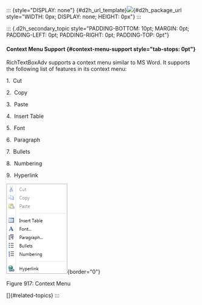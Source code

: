 ::: {style="DISPLAY: none"}
[](ms-xhelp:///?Id=d2h_url_template){#d2h_url_template}![](!package_url!){#d2h_package_url style="WIDTH: 0px; DISPLAY: none; HEIGHT: 0px"}
:::

::: {.d2h_secondary_topic style="PADDING-BOTTOM: 10pt; MARGIN: 0pt; PADDING-LEFT: 0pt; PADDING-RIGHT: 0pt; PADDING-TOP: 0pt"}
#### Context Menu Support {#context-menu-support style="tab-stops: 0pt"}

RichTextBoxAdv supports a context menu similar to MS Word. It supports the following list of features in its context menu:

1.  Cut

2.  Copy

3.  Paste

4.  Insert Table

5.  Font

6.  Paragraph

7.  Bullets

8.  Numbering

9.  Hyperlink

![Description: C:\\Users\\labuser\\Desktop\\Rich\\contextmenu.png](ImagesExt/image30_807.png){border="0"}

Figure 917: Context Menu

[]{#related-topics}
:::

